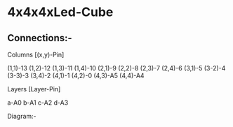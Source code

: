 # 4x4x4xLed-Cube

## Connections:-
Columns
[(x,y)-Pin]

(1,1)-13
(1,2)-12
(1,3)-11
(1,4)-10
(2,1)-9
(2,2)-8
(2,3)-7
(2,4)-6
(3,1)-5
(3-2)-4
(3-3)-3
(3,4)-2
(4,1)-1
(4,2)-0
(4,3)-A5
(4,4)-A4

Layers
[Layer-Pin]

a-A0
b-A1
c-A2
d-A3

Diagram:-
